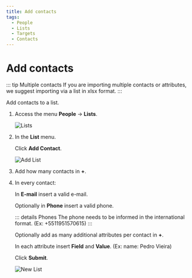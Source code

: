 ```yaml
---
title: Add contacts
tags:
  - People
  - Lists
  - Targets
  - Contacts
---
```


# Add contacts

::: tip Multiple contacts
If you are importing multiple contacts or attributes, we suggest importing via a list in xlsx format.
:::

Add contacts to a list.

1. Access the menu **People** -> **Lists**.

   ![Lists](https://cdn.phishx.io/phishx-docs/images/phishx_lists_people_01.webp)

2. In the **List** menu.

   Click **Add Contact**.

   ![Add List](https://cdn.phishx.io/phishx-docs/images/phishx_lists_people_add_01.webp)

3. Add how many contacts in **+**.

4. In every contact:

   In **E-mail** insert a valid e-mail.

   Optionally in **Phone** insert a valid phone.

   ::: details Phones
   The phone needs to be informed in the international format. (Ex: +5511951570615)
   :::

   Optionally add as many additional attributes per contact in **+**.

   In each attribute insert **Field** and **Value**. (Ex: name: Pedro Vieira)

   Click **Submit**.

   ![New List](https://cdn.phishx.io/phishx-docs/images/phishx_lists_people_add_02.webp)
